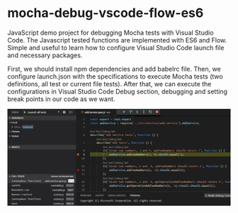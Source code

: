 # mocha-debug-vscode-flow-es6
JavaScript demo project for debugging Mocha tests with Visual Studio Code. The Javascript tested functions are implemented with ES6 and Flow. Simple and useful to learn how to configure Visual Studio Code launch file and necessary packages.

First, we should install npm dependencies and add babelrc file. Then, we configure launch.json with the specifications to execute Mocha tests (two definitions, all test or current file tests). After that, we can execute the configurations in Visual Studio Code Debug section, debugging and setting break points in our code as we want.

![Alt text](readme/debugging.jpg?raw=true "Title")

